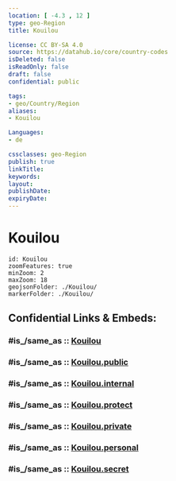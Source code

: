 ```yaml
---
location: [ -4.3 , 12 ] 
type: geo-Region
title: Kouilou

license: CC BY-SA 4.0
source: https://datahub.io/core/country-codes
isDeleted: false
isReadOnly: false
draft: false
confidential: public

tags:
- geo/Country/Region
aliases:
- Kouilou

Languages:
- de

cssclasses: geo-Region
publish: true
linkTitle: 
keywords: 
layout: 
publishDate: 
expiryDate: 
---
```


# Kouilou

```leaflet
id: Kouilou
zoomFeatures: true 
minZoom: 2 
maxZoom: 18
geojsonFolder: ./Kouilou/
markerFolder: ./Kouilou/
```


## Confidential Links & Embeds: 

### #is_/same_as :: [Kouilou](/_Standards/Earth/Continent/Africa/Africa~Central/Congo~Brazzaville/departments~Congo~Brazzaville/Kouilou.md) 

### #is_/same_as :: [Kouilou.public](/_public/Earth/Continent/Africa/Africa~Central/Congo~Brazzaville/departments~Congo~Brazzaville/Kouilou.public.md) 

### #is_/same_as :: [Kouilou.internal](/_internal/Earth/Continent/Africa/Africa~Central/Congo~Brazzaville/departments~Congo~Brazzaville/Kouilou.internal.md) 

### #is_/same_as :: [Kouilou.protect](/_protect/Earth/Continent/Africa/Africa~Central/Congo~Brazzaville/departments~Congo~Brazzaville/Kouilou.protect.md) 

### #is_/same_as :: [Kouilou.private](/_private/Earth/Continent/Africa/Africa~Central/Congo~Brazzaville/departments~Congo~Brazzaville/Kouilou.private.md) 

### #is_/same_as :: [Kouilou.personal](/_personal/Earth/Continent/Africa/Africa~Central/Congo~Brazzaville/departments~Congo~Brazzaville/Kouilou.personal.md) 

### #is_/same_as :: [Kouilou.secret](/_secret/Earth/Continent/Africa/Africa~Central/Congo~Brazzaville/departments~Congo~Brazzaville/Kouilou.secret.md)

